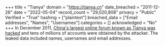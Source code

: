 +++
title = "Tianya"
domain = "https://tianya.cn"
date_breached = "2011-12-26"
date = "2022-05-04"
record_count = "29,020,808"
privacy = "Public"
Verified = "True"
hashing = ["plaintext"]
breached_data = ["Email addresses", "Names", "Usernames"]
categories = []
acknowledged = "No"
+++
In December 2011, <a href="http://thehackernews.com/2011/12/tianya-chinas-biggest-online-forum-40.html" target="_blank" rel="noopener">China's largest online forum known as Tianya was hacked</a> and tens of millions of accounts were obtained by the attacker. The leaked data included names, usernames and email addresses.
